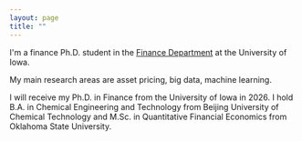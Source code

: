 ```yaml
---
layout: page
title: ""
---
```


I'm a finance Ph.D. student in the [Finance Department]([https://www.ling.upenn.edu](https://tippie.uiowa.edu/about/finance-department)) at the University of Iowa. 

My main research areas are asset pricing, big data, machine learning. 

I will receive my Ph.D. in Finance from the University of Iowa  in 2026. I hold B.A. in Chemical Engineering and Technology from Beijing University of Chemical Technology and M.Sc. in Quantitative Financial Economics from Oklahoma State University. 

